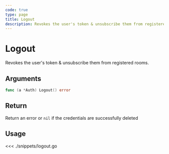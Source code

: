 ```yaml
---
code: true
type: page
title: Logout
description: Revokes the user's token & unsubscribe them from registered rooms.
---
```


# Logout

Revokes the user's token & unsubscribe them from registered rooms.

## Arguments

```go
func (a *Auth) Logout() error
```

## Return

Return an error or `nil` if the credentials are successfully deleted

## Usage

<<< ./snippets/logout.go
